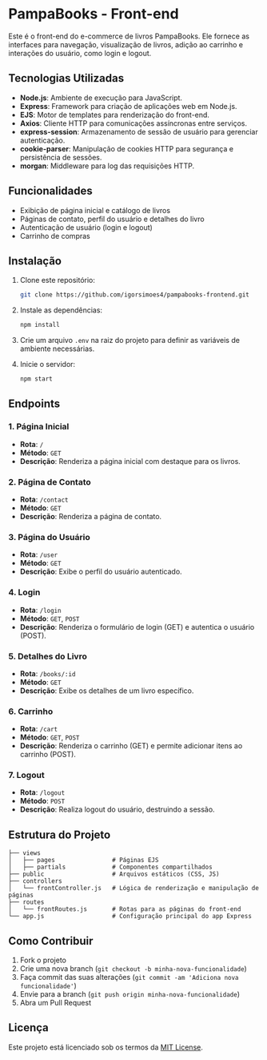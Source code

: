 
# PampaBooks - Front-end

Este é o front-end do e-commerce de livros PampaBooks. Ele fornece as interfaces para navegação, visualização de livros, adição ao carrinho e interações do usuário, como login e logout.

## Tecnologias Utilizadas

- **Node.js**: Ambiente de execução para JavaScript.
- **Express**: Framework para criação de aplicações web em Node.js.
- **EJS**: Motor de templates para renderização do front-end.
- **Axios**: Cliente HTTP para comunicações assíncronas entre serviços.
- **express-session**: Armazenamento de sessão de usuário para gerenciar autenticação.
- **cookie-parser**: Manipulação de cookies HTTP para segurança e persistência de sessões.
- **morgan**: Middleware para log das requisições HTTP.

## Funcionalidades

- Exibição de página inicial e catálogo de livros
- Páginas de contato, perfil do usuário e detalhes do livro
- Autenticação de usuário (login e logout)
- Carrinho de compras

## Instalação

1. Clone este repositório:
    ```bash
    git clone https://github.com/igorsimoes4/pampabooks-frontend.git
    ```

2. Instale as dependências:
    ```bash
    npm install
    ```

3. Crie um arquivo `.env` na raiz do projeto para definir as variáveis de ambiente necessárias.

4. Inicie o servidor:
    ```bash
    npm start
    ```

## Endpoints

### 1. Página Inicial

- **Rota**: `/`
- **Método**: `GET`
- **Descrição**: Renderiza a página inicial com destaque para os livros.

### 2. Página de Contato

- **Rota**: `/contact`
- **Método**: `GET`
- **Descrição**: Renderiza a página de contato.

### 3. Página do Usuário

- **Rota**: `/user`
- **Método**: `GET`
- **Descrição**: Exibe o perfil do usuário autenticado.

### 4. Login

- **Rota**: `/login`
- **Método**: `GET`, `POST`
- **Descrição**: Renderiza o formulário de login (GET) e autentica o usuário (POST).

### 5. Detalhes do Livro

- **Rota**: `/books/:id`
- **Método**: `GET`
- **Descrição**: Exibe os detalhes de um livro específico.

### 6. Carrinho

- **Rota**: `/cart`
- **Método**: `GET`, `POST`
- **Descrição**: Renderiza o carrinho (GET) e permite adicionar itens ao carrinho (POST).

### 7. Logout

- **Rota**: `/logout`
- **Método**: `POST`
- **Descrição**: Realiza logout do usuário, destruindo a sessão.

## Estrutura do Projeto

```plaintext
├── views
│   ├── pages                # Páginas EJS
│   ├── partials             # Componentes compartilhados
├── public                   # Arquivos estáticos (CSS, JS)
├── controllers
│   └── frontController.js   # Lógica de renderização e manipulação de páginas
├── routes
│   └── frontRoutes.js       # Rotas para as páginas do front-end
└── app.js                   # Configuração principal do app Express
```

## Como Contribuir

1. Fork o projeto
2. Crie uma nova branch (`git checkout -b minha-nova-funcionalidade`)
3. Faça commit das suas alterações (`git commit -am 'Adiciona nova funcionalidade'`)
4. Envie para a branch (`git push origin minha-nova-funcionalidade`)
5. Abra um Pull Request

## Licença

Este projeto está licenciado sob os termos da [MIT License](LICENSE).
